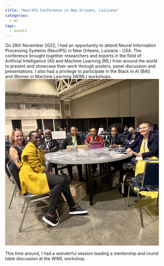 ```yaml
---
title: "NeurIPS Conference in New Orleans, Luisiana"
categories:
  - ml
tags:
  - events
---
```

On 28th November 2022, I had an opportunity to attend Neural Information Processing Systems (NeurIPS) in New Orleans, Luisiana - USA. The conference brought together researchers and experts in the field of Artificial Intelligence (AI) and Machine Learning (ML) from around the world to present and showcase their work through posters, panel discussion and presentations. I also had a privilege to participate in the Black in AI (BAI) and Women in Machine Learning (WiML) workshops. 
<img src="/assets/images/luisiana1.jpg" class="align-center" alt="">

This time around, I had a wonderful session leading a mentorship and round table discussion at the WiML workshop.
<img src="/assets/images/luisiana2.jpg" class="align-center" alt="">



